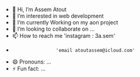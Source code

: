 - 👋 Hi, I’m Assem Atout
- 👀 I’m interested in web development
- 🌱 I’m currently Working on my aon project
- 💞️ I’m looking to collaborate on ...
- 📫 How to reach me 'instagram : 3a.sem'
-                     'email atoutassem@icloud.com' 
- 😄 Pronouns: ...
- ⚡ Fun fact: ...

<!---
assem-bot/assem-bot is a ✨ special ✨ repository because its `README.md` (this file) appears on your GitHub profile.
You can click the Preview link to take a look at your changes.
--->
